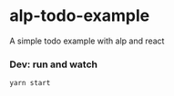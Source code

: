 # alp-todo-example

A simple todo example with alp and react

### Dev: run and watch

```
yarn start
```
